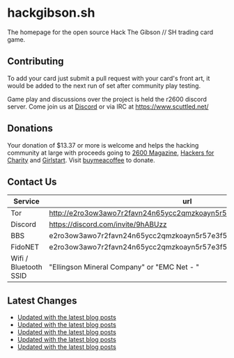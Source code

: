 # hackgibson.sh
The homepage for the open source Hack The Gibson // SH trading card game.


## Contributing

To add your card just submit a pull request with your card's front art, it would be added to the next run of set after community play testing.

Game play and discussions over the project is held the r2600 discord server. Come join us at [Discord](https://discord.com/invite/9hABUzz) or via IRC at https://www.scuttled.net/


## Donations

Your donation of $13.37 or more is welcome and helps the hacking community at large with proceeds going to [2600 Magazine](https://2600.com/), [Hackers for Charity](https://hackersforcharity.org) and [Girlstart](https://girlstart.org).  Visit [buymeacoffee](https://www.buymeacoffee.com/hackgibson.sh) to donate.


## Contact Us

Service | url
-|-
Tor | http://e2ro3ow3awo7r2favn24n65ycc2qmzkoayn5r57e3f56nvjwdcgg32ad.onion
Discord | https://discord.com/invite/9hABUzz
BBS | e2ro3ow3awo7r2favn24n65ycc2qmzkoayn5r57e3f56nvjwdcgg32ad.onion:23
FidoNET | e2ro3ow3awo7r2favn24n65ycc2qmzkoayn5r57e3f56nvjwdcgg32ad.onion:24554
Wifi / Bluetooth SSID | "Ellingson Mineral Company" or "EMC Net - <fidonet address>"

## Latest Changes
<!-- BLOG-POST-LIST:START -->
- [Updated with the latest blog posts](https://github.com/DFW2600/hackgibson.sh/commit/29b1c9f66fbf13de82a45cfe065c3fbd723f7d15)
- [Updated with the latest blog posts](https://github.com/DFW2600/hackgibson.sh/commit/c49711ee4719546d4912520f9597e87385d613a5)
- [Updated with the latest blog posts](https://github.com/DFW2600/hackgibson.sh/commit/e221618c7ca7c9defa34f135d4a4e46c7448dcbb)
- [Updated with the latest blog posts](https://github.com/DFW2600/hackgibson.sh/commit/d975ca692445d4a818af14c768abc216cd77f5e3)
- [Updated with the latest blog posts](https://github.com/DFW2600/hackgibson.sh/commit/3f9ec9dc731877c46e65f5dbf77a35998c4c8697)
<!-- BLOG-POST-LIST:END -->
